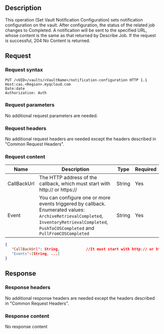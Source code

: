 ## Description
This operation (Set Vault Notification Configuration) sets notification configuration on the vault. After configuration, the status of the related job changes to Completed. A notification will be sent to the specified URL, whose content is the same as that returned by Describe Job.
If the request is successful, 204 No Content is returned.

## Request
### Request syntax
```HTTP
PUT /<UID>/vaults/<VaultName>/notification-configuration HTTP 1.1
Host:cas.<Region>.myqcloud.com
Date:date
Authorization: Auth
```
### Request parameters
No additional request parameters are needed.
### Request headers
No additional request headers are needed except the headers described in "Common Request Headers".
### Request content
| Name | Description | Type | Required |
| ----------- | ---------------------------------------- | ------ | ---- |
| CallBackUrl | The HTTP address of the callback, which must start with http:// or https:// | String | Yes |
| Event | You can configure one or more events triggered by callback. Enumerated values: `ArchiveRetrievalCompleted`, `InventoryRetrievalCompleted`, `PushToCOSCompleted` and `PullFromCOSCompleted` | String | Yes |
```JSON
{
   "CallBackUrl": String,            //It must start with http:// or https://.
   "Events":[String, ...] 
}
```
## Response
### Response headers
No additional response headers are needed except the headers described in "Common Request Headers".
### Response content
No response content

